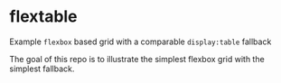 # flextable
Example `flexbox` based grid with a comparable `display:table` fallback

The goal of this repo is to illustrate the simplest flexbox grid with the simplest fallback.

